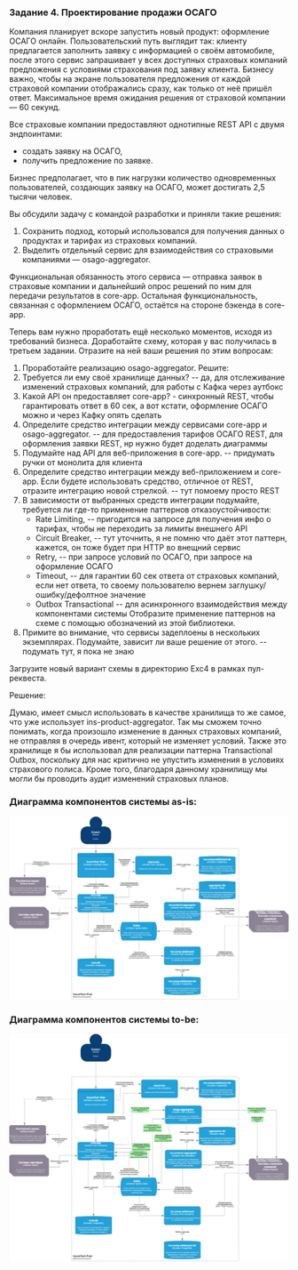 ### Задание 4. Проектирование продажи ОСАГО
Компания планирует вскоре запустить новый продукт: оформление ОСАГО онлайн. 
Пользовательский путь выглядит так: 
клиенту предлагается заполнить заявку с информацией о своём автомобиле, 
после этого сервис запрашивает у всех доступных страховых компаний предложения с условиями страхования под заявку клиента. 
Бизнесу важно, чтобы на экране пользователя предложения от каждой страховой компании отображались сразу, 
как только от неё пришёл ответ. Максимальное время ожидания решения от страховой компании — 60 секунд.

Все страховые компании предоставляют однотипные REST API с двумя эндпоинтами:
* создать заявку на ОСАГО,
* получить предложение по заявке.

Бизнес предполагает, что в пик нагрузки количество одновременных пользователей, создающих заявку на ОСАГО, может достигать 2,5 тысячи человек.

Вы обсудили задачу с командой разработки и приняли такие решения:
1. Сохранить подход, который использовался для получения данных о продуктах и тарифах из страховых компаний.
2. Выделить отдельный сервис для взаимодействия со страховыми компаниями — osago-aggregator.

Функциональная обязанность этого сервиса — отправка заявок в страховые компании и дальнейший опрос решений по ним для передачи результатов в core-app. 
Остальная функциональность, связанная с оформлением ОСАГО, остаётся на стороне бэкенда в core-app.

Теперь вам нужно проработать ещё несколько моментов, исходя из требований бизнеса. Доработайте схему, которая у вас получилась в третьем задании. 
Отразите на ней ваши решения по этим вопросам:
1. Проработайте реализацию osago-aggregator. Решите:
2. Требуется ли ему своё хранилище данных? -- да, для отслеживание изменений страховых компаний, для работы с Кафка через аутбокс
3. Какой API он предоставляет core-app? - синхронный REST, чтобы гарантировать ответ в 60 сек, а вот кстати, оформление ОСАГО можно и через Кафку опять сделать
4. Определите средство интеграции между сервисами core-app и osago-aggregator. -- для предоставления тарифов ОСАГО REST, для оформления заявки REST, нр нужно будет доделать диаграммы
5. Подумайте над API для веб-приложения в core-app. -- придумать ручки от монолита для клиента
6. Определите средство интеграции между веб-приложением и core-app. Если будете использовать средство, отличное от REST, отразите интеграцию новой стрелкой. -- тут помоему просто REST
7. В зависимости от выбранных средств интеграции подумайте, требуется ли где-то применение паттернов отказоустойчивости:
   * Rate Limiting, -- пригодится на запросе для получения инфо о тарифах, чтобы не переходить за лимиты внешнего API
   * Circuit Breaker, -- тут уточнить, я не помню что даёт этот паттерн, кажется, он тоже будет при HTTP во внещний сервис
   * Retry, -- при запросе условий по ОСАГО, при запросе на оформление ОСАГО
   * Timeout, -- для гарантии 60 сек ответа от страховых компаний, если нет ответа, то своему пользователю вернем заглушку/ошибку/дефолтное значение
   * Outbox Transactional -- для асинхронного взаимодействия между компонентами системы
   Отобразите применение паттернов на схеме с помощью обозначений из этой библиотеки.
8. Примите во внимание, что сервисы задеплоены в нескольких экземплярах. Подумайте, зависит ли ваше решение от этого. -- подумать тут, я пока не знаю

Загрузите новый вариант схемы в директорию Exc4 в рамках пул-реквеста.

Решение:

Думаю, имеет смысл использовать в качестве хранилища то же самое, что уже использует ins-product-aggregator.
Так мы сможем точно понимать, когда произошло изменение в данных страховых компаний,
не отправляя в очередь ивент, который не изменяет условий.
Также это хранилище я бы использовал для реализации паттерна Transactional Outbox,
поскольку для нас критично не упустить изменения в условиях страхового полиса.
Кроме того, благодаря данному хранилищу мы могли бы проводить аудит изменений страховых планов.

### Диаграмма компонентов системы as-is:
![insure_tech_tech_arch_as_is.drawio.png](insure_tech_tech_arch_as_is.drawio.png)

### Диаграмма компонентов системы to-be:
![insure_tech_tech_arch_to_be.drawio.png](insure_tech_tech_arch_to_be.drawio.png)
